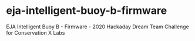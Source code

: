 # eja-intelligent-buoy-b-firmware
EJA Intelligent Buoy B - Firmware - 2020 Hackaday Dream Team Challenge for Conservation X Labs
